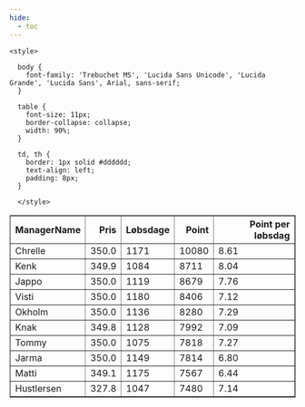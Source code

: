 ```yaml
---
hide:
  - toc
---
```


<!doctype html>
<html lang="en">
  <head>
    <meta charset="UTF-8" />
    <meta name="viewport" content="width=device-width, initial-scale=1.0" />
    <title> C Y K E L V E N N E R </title>

    <style>

      body {
        font-family: 'Trebuchet MS', 'Lucida Sans Unicode', 'Lucida Grande', 'Lucida Sans', Arial, sans-serif;
      }

      table {
        font-size: 11px;
        border-collapse: collapse;
        width: 90%;
      }
      
      td, th {
        border: 1px solid #dddddd;
        text-align: left;
        padding: 8px;
      }
      
      </style>
  </head>
  <body>
  <table border="1" class="dataframe" id="filterabletable">
  <thead>
    <tr style="text-align: right;">
      <th>ManagerName</th>
      <th>Pris</th>
      <th>Løbsdage</th>
      <th>Point</th>
      <th>Point per løbsdag</th>
    </tr>
  </thead>
  <tbody>
    <tr>
      <td>Chrelle</td>
      <td>350.0</td>
      <td>1171</td>
      <td>10080</td>
      <td>8.61</td>
    </tr>
    <tr>
      <td>Kenk</td>
      <td>349.9</td>
      <td>1084</td>
      <td>8711</td>
      <td>8.04</td>
    </tr>
    <tr>
      <td>Jappo</td>
      <td>350.0</td>
      <td>1119</td>
      <td>8679</td>
      <td>7.76</td>
    </tr>
    <tr>
      <td>Visti</td>
      <td>350.0</td>
      <td>1180</td>
      <td>8406</td>
      <td>7.12</td>
    </tr>
    <tr>
      <td>Okholm</td>
      <td>350.0</td>
      <td>1136</td>
      <td>8280</td>
      <td>7.29</td>
    </tr>
    <tr>
      <td>Knak</td>
      <td>349.8</td>
      <td>1128</td>
      <td>7992</td>
      <td>7.09</td>
    </tr>
    <tr>
      <td>Tommy</td>
      <td>350.0</td>
      <td>1075</td>
      <td>7818</td>
      <td>7.27</td>
    </tr>
    <tr>
      <td>Jarma</td>
      <td>350.0</td>
      <td>1149</td>
      <td>7814</td>
      <td>6.80</td>
    </tr>
    <tr>
      <td>Matti</td>
      <td>349.1</td>
      <td>1175</td>
      <td>7567</td>
      <td>6.44</td>
    </tr>
    <tr>
      <td>Hustlersen</td>
      <td>327.8</td>
      <td>1047</td>
      <td>7480</td>
      <td>7.14</td>
    </tr>
  </tbody>
</table>
<script src="../js/tablefilter/tablefilter.js"></script>

  <script data-config>
    var tfConfig = {
      base_path: '../js/tablefilter/',
      alternate_rows: true,
      btn_reset: {
          text: 'Nulstil'
      },
      auto_filter: {
        delay: 1100 //milliseconds
      },
 
      loader: true,
      no_results_message: true,  

      // columns data types
      col_types: [
          'string',
          { type: 'formatted-number', decimal: '.', thousands: ',' },
          'number',
          'number',
          { type: 'formatted-number', decimal: '.', thousands: ',' },
      ],

      // Sort extension: in this example the column data types are provided by the
      // 'col_types' property. The sort extension also has a 'types' property
      // defining the columns data type for column sorting. If the 'types'
      // property is not defined, the sorting extension will fallback to
      // the 'col_types' definitions.
      extensions: [{ name: 'sort' }]
  };

  var tf = new TableFilter('filterabletable', tfConfig);
  tf.init();
</script>
    
  </body>
</html>